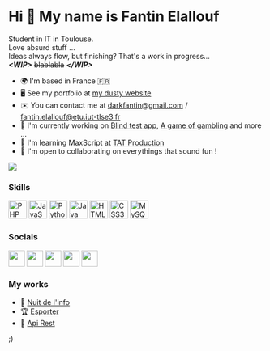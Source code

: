 
Hi 👋 My name is Fantin Elallouf
================================

Student in IT in Toulouse.  
Love absurd stuff ...  
Ideas always flow, but finishing? That's a work in progress...  
***\<WIP>*** ~~blablabla~~ ***\</WIP>***  

* 🌍  I'm based in France 🇫🇷
* 🖥️  See my portfolio at [my dusty website](http://https://fantin.netlify.app/)
* ✉️  You can contact me at [darkfantin@gmail.com](mailto:darkfantin@gmail.com)  / [fantin.elallouf@etu.iut-tlse3.fr](mailto:fantin.elallouf@etu.iut-tlse3.fr)
* 🚀  I'm currently working on [Blind test app](https://github.com/Fantiiin/BlindTestYtb), [A game of gambling](http://..) and more ...
* 🧠  I'm learning MaxScript at [TAT Production](https://tatprod.com/)
* 🤝  I'm open to collaborating on everythings that sound fun !

<a href="https://www.twitter.com/FantinBday" target="_blank" rel="noreferrer"><img
src="https://img.shields.io/twitter/follow/FantinBday?logo=twitter&style=for-the-badge&color=0891b2&labelColor=1c1917"
/></a>

### Skills


<p align="left">
<a href="https://www.php.net/" target="_blank" rel="noreferrer"><img src="https://raw.githubusercontent.com/danielcranney/readme-generator/main/public/icons/skills/php-colored.svg" width="36" height="36" alt="PHP" /></a>
<a href="https://developer.mozilla.org/en-US/docs/Web/JavaScript" target="_blank" rel="noreferrer"><img src="https://raw.githubusercontent.com/danielcranney/readme-generator/main/public/icons/skills/javascript-colored.svg" width="36" height="36" alt="JavaScript" /></a>
<a href="https://www.python.org/" target="_blank" rel="noreferrer"><img src="https://raw.githubusercontent.com/danielcranney/readme-generator/main/public/icons/skills/python-colored.svg" width="36" height="36" alt="Python" /></a>
<a href="https://www.oracle.com/java/" target="_blank" rel="noreferrer"><img src="https://raw.githubusercontent.com/danielcranney/readme-generator/main/public/icons/skills/java-colored.svg" width="36" height="36" alt="Java" /></a>
<a href="https://developer.mozilla.org/en-US/docs/Glossary/HTML5" target="_blank" rel="noreferrer"><img src="https://raw.githubusercontent.com/danielcranney/readme-generator/main/public/icons/skills/html5-colored.svg" width="36" height="36" alt="HTML5" /></a>
<a href="https://www.w3.org/TR/CSS/#css" target="_blank" rel="noreferrer"><img src="https://raw.githubusercontent.com/danielcranney/readme-generator/main/public/icons/skills/css3-colored.svg" width="36" height="36" alt="CSS3" /></a>
<a href="https://www.mysql.com/" target="_blank" rel="noreferrer"><img src="https://raw.githubusercontent.com/danielcranney/readme-generator/main/public/icons/skills/mysql-colored.svg" width="36" height="36" alt="MySQL" /></a>
</p>


### Socials

<p align="left"> <a href="https://discord.com/users/Fantin#2690" target="_blank" rel="noreferrer"><img src="https://raw.githubusercontent.com/danielcranney/readme-generator/main/public/icons/socials/discord.svg" width="32" height="32" /></a> <a href="https://www.github.com/Fantiiin" target="_blank" rel="noreferrer"><img src="https://raw.githubusercontent.com/danielcranney/readme-generator/main/public/icons/socials/github.svg" width="32" height="32" /></a> <a href="https://www.linkedin.com/in/fantin-elallouf/" target="_blank" rel="noreferrer"><img src="https://raw.githubusercontent.com/danielcranney/readme-generator/main/public/icons/socials/linkedin.svg" width="32" height="32" /></a> <a href="https://www.twitter.com/FantinBday" target="_blank" rel="noreferrer"><img src="https://raw.githubusercontent.com/danielcranney/readme-generator/main/public/icons/socials/twitter.svg" width="32" height="32" /></a>
<a href="https://gitlab.com/Fantin_" target="_blank" rel="noreferrer"><img src="https://logodix.com/logo/258469.png" width="32" height="32" /></a>
</p>

### My works
*  🌙 [Nuit de l'info](https://github.com/ichunichu/nuit_info_SIS)
*  🏆 [Esporter](https://gitlab.com/bertrandguillaume524/sae_esport)
* 🚀 [Api Rest](https://gitlab.com/bertrandguillaume524/projetapirest)


;)
